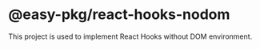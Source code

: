 # @easy-pkg/react-hooks-nodom

This project is used to implement React Hooks without DOM environment.
